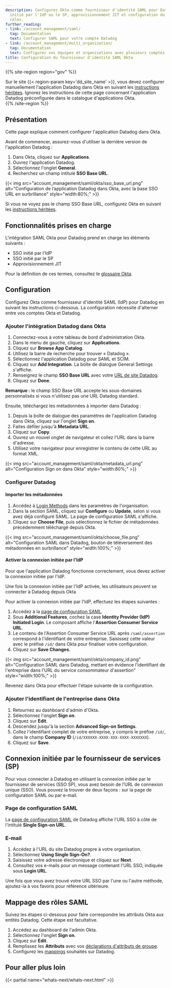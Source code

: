 ```yaml
---
description: Configurez Okta comme fournisseur d'identité SAML pour Datadog avec SSO
  initié par l'IdP ou le SP, approvisionnement JIT et configuration du mappage des
  rôles.
further_reading:
- link: /account_management/saml/
  tag: Documentation
  text: Configurer SAML pour votre compte Datadog
- link: /account_management/multi_organization/
  tag: Documentation
  text: Configurer vos équipes et organisations avec plusieurs comptes
title: Configuration du fournisseur d'identité SAML Okta
---
```


{{% site-region region="gov" %}}
<div class="alert alert-danger">
    Sur le site {{< region-param key='dd_site_name' >}}, vous devez configurer manuellement l'application Datadog dans Okta en suivant les <a href='/account_management/faq/okta/'>instructions héritées</a>. Ignorez les instructions de cette page concernant l'application Datadog préconfigurée dans le catalogue d'applications Okta.
</div>
{{% /site-region %}}

## Présentation

Cette page explique comment configurer l'application Datadog dans Okta.

Avant de commencer, assurez-vous d'utiliser la dernière version de l'application Datadog :
1. Dans Okta, cliquez sur **Applications**.
1. Ouvrez l'application Datadog.
1. Sélectionnez l'onglet **General**.
1. Recherchez un champ intitulé **SSO Base URL**.

{{< img src="account_management/saml/okta/sso_base_url.png" alt="Configuration de l’application Datadog dans Okta, avec la base SSO URL en surbrillance" style="width:80%;" >}}

Si vous ne voyez pas le champ SSO Base URL, configurez Okta en suivant les [instructions héritées][1].

## Fonctionnalités prises en charge

L'intégration SAML Okta pour Datadog prend en charge les éléments suivants :
- SSO initié par l'IdP
- SSO initié par le SP
- Approvisionnement JIT

Pour la définition de ces termes, consultez le [glossaire Okta][2].

## Configuration

Configurez Okta comme fournisseur d'identité SAML (IdP) pour Datadog en suivant les instructions ci-dessous. La configuration nécessite d'alterner entre vos comptes Okta et Datadog.

### Ajouter l'intégration Datadog dans Okta

1. Connectez-vous à votre tableau de bord d'administration Okta.
1. Dans le menu de gauche, cliquez sur **Applications**.
1. Cliquez sur **Browse App Catalog**.
1. Utilisez la barre de recherche pour trouver « Datadog ».
1. Sélectionnez l'application Datadog pour SAML et SCIM.
1. Cliquez sur **Add Integration**. La boîte de dialogue General Settings s'affiche.
1. Renseignez le champ **SSO Base URL** avec votre [URL de site Datadog][3].
1. Cliquez sur **Done**.

**Remarque :** le champ SSO Base URL accepte les sous-domaines personnalisés si vous n'utilisez pas une URL Datadog standard.

Ensuite, téléchargez les métadonnées à importer dans Datadog :
1. Depuis la boîte de dialogue des paramètres de l'application Datadog dans Okta, cliquez sur l'onglet **Sign on**.
1. Faites défiler jusqu'à **Metadata URL**.
1. Cliquez sur **Copy**.
1. Ouvrez un nouvel onglet de navigateur et collez l'URL dans la barre d'adresse.
1. Utilisez votre navigateur pour enregistrer le contenu de cette URL au format XML.

{{< img src="account_management/saml/okta/metadata_url.png" alt="Configuration Sign on dans Okta" style="width:80%;" >}}

### Configurer Datadog

#### Importer les métadonnées

1. Accédez à [Login Methods][4] dans les paramètres de l'organisation.
1. Dans la section SAML, cliquez sur **Configure** ou **Update**, selon si vous avez déjà configuré SAML. La page de configuration SAML s'affiche.
1. Cliquez sur **Choose File**, puis sélectionnez le fichier de métadonnées précédemment téléchargé depuis Okta.

{{< img src="account_management/saml/okta/choose_file.png" alt="Configuration SAML dans Datadog, bouton de téléversement des métadonnées en surbrillance" style="width:100%;" >}}

#### Activer la connexion initiée par l'IdP

Pour que l'application Datadog fonctionne correctement, vous devez activer la connexion initiée par l'IdP.

<div class="alert alert-info">Une fois la connexion initiée par l'IdP activée, les utilisateurs peuvent se connecter à Datadog depuis Okta</div>

Pour activer la connexion initiée par l'IdP, effectuez les étapes suivantes :
1. Accédez à la [page de configuration SAML][5].
1. Sous **Additional Features**, cochez la case **Identity Provider (IdP) Initiated Login**. Le composant affiche l'**Assertion Consumer Service URL**.
1. Le contenu de l'Assertion Consumer Service URL après `/saml/assertion` correspond à l'identifiant de votre entreprise. Saisissez cette valeur avec le préfixe `/id/` dans Okta pour finaliser votre configuration.
1. Cliquez sur **Save Changes**.

{{< img src="account_management/saml/okta/company_id.png" alt="Configuration SAML dans Datadog, mettant en évidence l'identifiant de l'entreprise dans l'URL du service consommateur d'assertion" style="width:100%;" >}}

Revenez dans Okta pour effectuer l'étape suivante de la configuration.

### Ajouter l'identifiant de l'entreprise dans Okta

1. Retournez au dashboard d'admin d'Okta.
1. Sélectionnez l'onglet **Sign on**.
1. Cliquez sur **Edit**.
1. Descendez jusqu'à la section **Advanced Sign-on Settings**.
1. Collez l'identifiant complet de votre entreprise, y compris le préfixe `/id/`, dans le champ **Company ID** (`/id/XXXXXX-XXXX-XXX-XXXX-XXXXXXX`).
1. Cliquez sur **Save**.

## Connexion initiée par le fournisseur de services (SP)

Pour vous connecter à Datadog en utilisant la connexion initiée par le fournisseur de services (SSO SP), vous avez besoin de lʼURL de connexion unique (SSO). Vous pouvez la trouver de deux façons : sur la page de configuration SAML ou par e-mail.

### Page de configuration SAML
La [page de configuration SAML](#5) de Datadog affiche l'URL SSO à côté de l'intitulé **Single Sign-on URL**.

### E-mail
1. Accédez à l'URL du site Datadog propre à votre organisation.
1. Sélectionnez **Using Single Sign-On?**.
1. Saisissez votre adresse électronique et cliquez sur **Next**.
1. Consultez vos e-mails pour un message contenant l'URL SSO, indiquée sous **Login URL**.

Une fois que vous avez trouvé votre URL SSO par l'une ou l'autre méthode, ajoutez-la à vos favoris pour référence ultérieure.

## Mappage des rôles SAML

Suivez les étapes ci-dessous pour faire correspondre les attributs Okta aux entités Datadog. Cette étape est facultative.

1. Accédez au dashboard de l'admin Okta.
1. Sélectionnez l'onglet **Sign on**.
1. Cliquez sur **Edit**.
1. Remplissez les **Attributs** avec vos [déclarations d'attributs de groupe][6].
1. Configurez les [mappings][7] souhaités sur Datadog.

## Pour aller plus loin

{{< partial name="whats-next/whats-next.html" >}}

[1]: /fr/account_management/faq/okta/
[2]: https://help.okta.com/en/prod/Content/Topics/Reference/glossary.htm
[3]: /fr/getting_started/site/#access-the-datadog-site
[4]: https://app.datadoghq.com/organization-settings/login-methods
[5]: https://app.datadoghq.com/organization-settings/login-methods/saml
[6]: /fr/account_management/faq/okta/#group-attribute-statements-optional
[7]: /fr/account_management/saml/mapping/